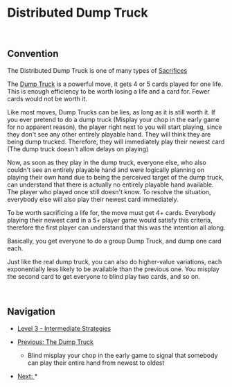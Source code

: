 # Distributed Dump Truck

<br />

## Convention
	
The Distributed Dump Truck is one of many types of [Sacrifices](https://github.com/agilbert1412/HanabiStrategy/blob/master/Categories/Sacrifices.md)

The [Dump Truck](https://github.com/agilbert1412/HanabiStrategy/blob/master/Strategy/Level%203%20-%20Intermediate/50%20-%20Dump%20Truck.md) is a powerful move, it gets 4 or 5 cards played for one life. This is enough efficiency to be worth losing a life and a card for. Fewer cards would not be worth it.

Like most moves, Dump Trucks can be lies, as long as it is still worth it. If you ever pretend to do a dump truck (Misplay your chop in the early game for no apparent reason), the player right next to you will start playing, since they don't see any other entirely playable hand. They will think they are being dump trucked. Therefore, they will immediately play their newest card (The dump truck doesn't allow delays on playing)

Now, as soon as they play in the dump truck, everyone else, who also couldn't see an entirely playable hand and were logically planning on playing their own hand due to being the perceived target of the dump truck, can understand that there is actually no entirely playable hand available. The player who played once still doesn't know. To resolve the situation, everybody else will also play their newest card immediately.

To be worth sacrificing a life for, the move must get 4+ cards. Everybody playing their newest card in a 5+ player game would satisfy this criteria, therefore the first player can understand that this was the intention all along.

Basically, you get everyone to do a group Dump Truck, and dump one card each.

Just like the real dump truck, you can also do higher-value variations, each exponentially less likely to be available than the previous one. You misplay the second card to get everyone to blind play two cards, and so on.

<br />

## Navigation

* [Level 3 - Intermediate Strategies](https://github.com/agilbert1412/HanabiStrategy/blob/master/Strategy/Level%203%20-%20Intermediate/Level%203%20-%20Intermediate.md)

* [Previous: The Dump Truck](https://github.com/agilbert1412/HanabiStrategy/blob/master/Strategy/Level%203%20-%20Intermediate/50%20-%20Dump%20Truck.md)
	* Blind misplay your chop in the early game to signal that somebody can play their entire hand from newest to oldest

* [Next: ](https://github.com/agilbert1412/HanabiStrategy/blob/master/Strategy/Level%203%20-%20Intermediate/40%20-%20The%20Prompt.md)
	* 